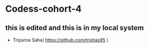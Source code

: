 # Codess-cohort-4


## this is edited and this is in my local system 
- Triparna Saha( https://github.com/trishas95 )